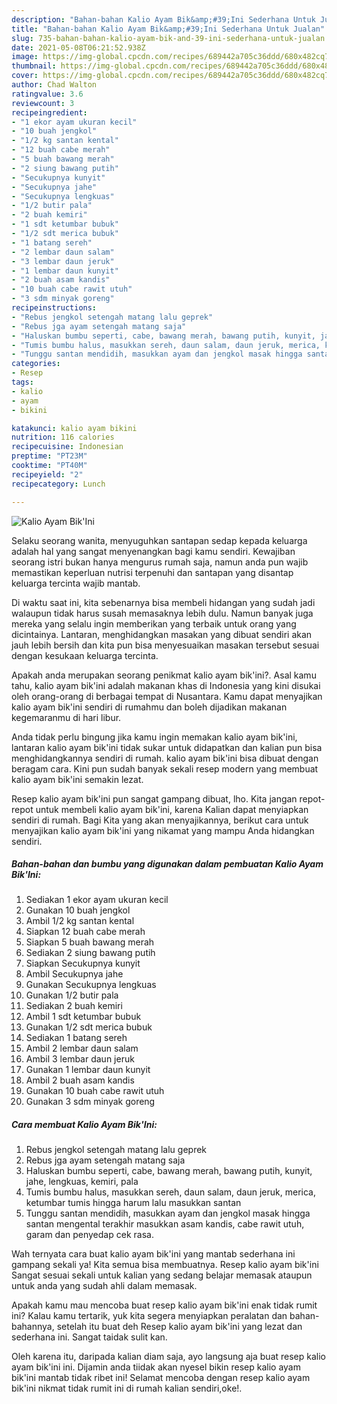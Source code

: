 ```yaml
---
description: "Bahan-bahan Kalio Ayam Bik&amp;#39;Ini Sederhana Untuk Jualan"
title: "Bahan-bahan Kalio Ayam Bik&amp;#39;Ini Sederhana Untuk Jualan"
slug: 735-bahan-bahan-kalio-ayam-bik-and-39-ini-sederhana-untuk-jualan
date: 2021-05-08T06:21:52.938Z
image: https://img-global.cpcdn.com/recipes/689442a705c36ddd/680x482cq70/kalio-ayam-bikini-foto-resep-utama.jpg
thumbnail: https://img-global.cpcdn.com/recipes/689442a705c36ddd/680x482cq70/kalio-ayam-bikini-foto-resep-utama.jpg
cover: https://img-global.cpcdn.com/recipes/689442a705c36ddd/680x482cq70/kalio-ayam-bikini-foto-resep-utama.jpg
author: Chad Walton
ratingvalue: 3.6
reviewcount: 3
recipeingredient:
- "1 ekor ayam ukuran kecil"
- "10 buah jengkol"
- "1/2 kg santan kental"
- "12 buah cabe merah"
- "5 buah bawang merah"
- "2 siung bawang putih"
- "Secukupnya kunyit"
- "Secukupnya jahe"
- "Secukupnya lengkuas"
- "1/2 butir pala"
- "2 buah kemiri"
- "1 sdt ketumbar bubuk"
- "1/2 sdt merica bubuk"
- "1 batang sereh"
- "2 lembar daun salam"
- "3 lembar daun jeruk"
- "1 lembar daun kunyit"
- "2 buah asam kandis"
- "10 buah cabe rawit utuh"
- "3 sdm minyak goreng"
recipeinstructions:
- "Rebus jengkol setengah matang lalu geprek"
- "Rebus jga ayam setengah matang saja"
- "Haluskan bumbu seperti, cabe, bawang merah, bawang putih, kunyit, jahe, lengkuas, kemiri, pala"
- "Tumis bumbu halus, masukkan sereh, daun salam, daun jeruk, merica, ketumbar tumis hingga harum lalu masukkan santan"
- "Tunggu santan mendidih, masukkan ayam dan jengkol masak hingga santan mengental terakhir masukkan asam kandis, cabe rawit utuh, garam dan penyedap cek rasa."
categories:
- Resep
tags:
- kalio
- ayam
- bikini

katakunci: kalio ayam bikini 
nutrition: 116 calories
recipecuisine: Indonesian
preptime: "PT23M"
cooktime: "PT40M"
recipeyield: "2"
recipecategory: Lunch

---
```



![Kalio Ayam Bik&#39;Ini](https://img-global.cpcdn.com/recipes/689442a705c36ddd/680x482cq70/kalio-ayam-bikini-foto-resep-utama.jpg)

Selaku seorang wanita, menyuguhkan santapan sedap kepada keluarga adalah hal yang sangat menyenangkan bagi kamu sendiri. Kewajiban seorang istri bukan hanya mengurus rumah saja, namun anda pun wajib memastikan keperluan nutrisi terpenuhi dan santapan yang disantap keluarga tercinta wajib mantab.

Di waktu  saat ini, kita sebenarnya bisa membeli hidangan yang sudah jadi walaupun tidak harus susah memasaknya lebih dulu. Namun banyak juga mereka yang selalu ingin memberikan yang terbaik untuk orang yang dicintainya. Lantaran, menghidangkan masakan yang dibuat sendiri akan jauh lebih bersih dan kita pun bisa menyesuaikan masakan tersebut sesuai dengan kesukaan keluarga tercinta. 



Apakah anda merupakan seorang penikmat kalio ayam bik&#39;ini?. Asal kamu tahu, kalio ayam bik&#39;ini adalah makanan khas di Indonesia yang kini disukai oleh orang-orang di berbagai tempat di Nusantara. Kamu dapat menyajikan kalio ayam bik&#39;ini sendiri di rumahmu dan boleh dijadikan makanan kegemaranmu di hari libur.

Anda tidak perlu bingung jika kamu ingin memakan kalio ayam bik&#39;ini, lantaran kalio ayam bik&#39;ini tidak sukar untuk didapatkan dan kalian pun bisa menghidangkannya sendiri di rumah. kalio ayam bik&#39;ini bisa dibuat dengan beragam cara. Kini pun sudah banyak sekali resep modern yang membuat kalio ayam bik&#39;ini semakin lezat.

Resep kalio ayam bik&#39;ini pun sangat gampang dibuat, lho. Kita jangan repot-repot untuk membeli kalio ayam bik&#39;ini, karena Kalian dapat menyiapkan sendiri di rumah. Bagi Kita yang akan menyajikannya, berikut cara untuk menyajikan kalio ayam bik&#39;ini yang nikamat yang mampu Anda hidangkan sendiri.

<!--inarticleads1-->

##### Bahan-bahan dan bumbu yang digunakan dalam pembuatan Kalio Ayam Bik&#39;Ini:

1. Sediakan 1 ekor ayam ukuran kecil
1. Gunakan 10 buah jengkol
1. Ambil 1/2 kg santan kental
1. Siapkan 12 buah cabe merah
1. Siapkan 5 buah bawang merah
1. Sediakan 2 siung bawang putih
1. Siapkan Secukupnya kunyit
1. Ambil Secukupnya jahe
1. Gunakan Secukupnya lengkuas
1. Gunakan 1/2 butir pala
1. Sediakan 2 buah kemiri
1. Ambil 1 sdt ketumbar bubuk
1. Gunakan 1/2 sdt merica bubuk
1. Sediakan 1 batang sereh
1. Ambil 2 lembar daun salam
1. Ambil 3 lembar daun jeruk
1. Gunakan 1 lembar daun kunyit
1. Ambil 2 buah asam kandis
1. Gunakan 10 buah cabe rawit utuh
1. Gunakan 3 sdm minyak goreng




<!--inarticleads2-->

##### Cara membuat Kalio Ayam Bik&#39;Ini:

1. Rebus jengkol setengah matang lalu geprek
1. Rebus jga ayam setengah matang saja
1. Haluskan bumbu seperti, cabe, bawang merah, bawang putih, kunyit, jahe, lengkuas, kemiri, pala
1. Tumis bumbu halus, masukkan sereh, daun salam, daun jeruk, merica, ketumbar tumis hingga harum lalu masukkan santan
1. Tunggu santan mendidih, masukkan ayam dan jengkol masak hingga santan mengental terakhir masukkan asam kandis, cabe rawit utuh, garam dan penyedap cek rasa.




Wah ternyata cara buat kalio ayam bik&#39;ini yang mantab sederhana ini gampang sekali ya! Kita semua bisa membuatnya. Resep kalio ayam bik&#39;ini Sangat sesuai sekali untuk kalian yang sedang belajar memasak ataupun untuk anda yang sudah ahli dalam memasak.

Apakah kamu mau mencoba buat resep kalio ayam bik&#39;ini enak tidak rumit ini? Kalau kamu tertarik, yuk kita segera menyiapkan peralatan dan bahan-bahannya, setelah itu buat deh Resep kalio ayam bik&#39;ini yang lezat dan sederhana ini. Sangat taidak sulit kan. 

Oleh karena itu, daripada kalian diam saja, ayo langsung aja buat resep kalio ayam bik&#39;ini ini. Dijamin anda tiidak akan nyesel bikin resep kalio ayam bik&#39;ini mantab tidak ribet ini! Selamat mencoba dengan resep kalio ayam bik&#39;ini nikmat tidak rumit ini di rumah kalian sendiri,oke!.

